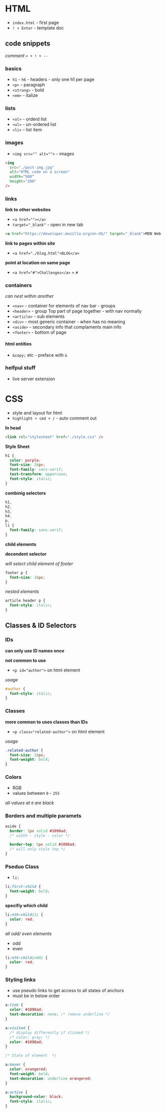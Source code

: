 # HTML

- `index.html` - first page
- `! + Enter` - template doc

## code snippets

_comment_
`< + ! + --`

### basics

- `h1` - `h6` - headers - only one h1 per page
- `<p>` - paragraph
- `<strong>` - bold
- `<em>` - italize

### lists

- `<ol>` - orderd list
- `<ul>` - un-ordered list
- `<li>` - list item

### images

- `<img src="" alt="">` - images

```html
<img
  src="./post-img.jpg"
  alt="HTML code on a screen"
  width="500"
  height="200"
/>
```

### links

**link to other websites**

- `<a href=""></a>`
- `target="_blank"` - open in new tab

```html
<a href="https://developer.mozilla.org/en-US/" target="_blank">MDN Web Docs</a>
```

**link to pages within site**

- `<a href="./blog.html">BLOG</a>`

**point at location on same page**

- `<a href="#">Challenges</a>` = `#`

### containers

_can nest within another_

- `<nav>` - container for elements of nav bar - groups
- `<header>` - group Top part of page together - with nav normally
- `<article>` - sub elements
- `<div>` - most generic container - when has no meaning
- `<aside>` - secondary info that complaments main info
- `<footer>` - bottom of page

#### html entities

- `&copy;` etc - preface with `&`

### helfpul stuff

- live server extension

# CSS

- style and layout for html
- `highlight + cmd + /` - auto comment out

**In head**

```html
<link rel="stylesheet" href="./style.css" />
```

**Style Sheet**

```css
h1 {
  color: purple;
  font-size: 26px;
  font-family: sans-serif;
  text-transform: uppercase;
  font-style: italic;
}
```

**combinig selectors**

```css
h1,
h2,
h3,
h4,
p,
li {
  font-family: sans-serif;
}
```

**child elements**

**decendent selector**

_will select child element of footer_

```css
footer p {
  font-size: 16px;
}
```

_nested elements_

```css
article header p {
  font-style: italic;
}
```

## Classes & ID Selectors

### IDs

**can only use ID names once**

**not common to use**

- `<p id="author">` on html element

_usage_

```css
#author {
  font-style: italic;
}
```

### Classes

**more common to uses classes than IDs**

- `<p class="related-author">` on html element

_usage_

```css
.related-author {
  font-size: 18px;
  font-weight: bold;
}
```

### Colors

- RGB
- values between `0` - `255`

_all values at `0` are black_

### Borders and multiple paramets

```css
aside {
  border: 5px solid #1098ad;
  /* width - style - color */

  border-top: 5px solid #1098ad;
  /* will only style top */
}
```

### Pseduo Class

- `li:`

```css
li:first-child {
  font-weight: bold;
}
```

**specifiy which child**

```css
li:nth-child(2) {
  color: red;
}
```

_all odd/ even elements_

- odd
- even

```css
li:nth-child(odd) {
  color: red;
}
```

### Styling links

- use pseudo links to get access to all states of anchors
- must be in below order

```css
a:link {
  color: #1098ad;
  text-decoration: none; /* remove underline */
}

a:visited {
  /* display differently if clicked */
  /* color: gray; */
  color: #1098ad;
}

/* State of element  */

a:hover {
  color: orangered;
  font-weight: bold;
  text-decoration: underline orangered;
}

a:active {
  background-color: black;
  font-style: italic;
}
```
